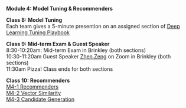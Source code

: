 **Module 4: Model Tuning & Recommenders**  

**Class 8: Model Tuning**  
Each team gives a 5-minute presention on an assigned section of [Deep Learning Tuning Playbook](https://github.com/google-research/tuning_playbook)  

**Class 9: Mid-term Exam & Guest Speaker**  
8:30-10:20am: Mid-term Exam in Brinkley (both sections)  
10:30-11:20am Guest Speaker [Zhen Zeng](https://www.linkedin.com/in/zhenzengzz/) on Zoom in Brinkley (both sections)  
11:30am Pizza!
Class ends for both sections  

**Class 10: Recommenders**  
[M4-1 Recommenders](https://www.dropbox.com/scl/fi/a49gmyg76j4tzsqlyljq8/M4-1-recommenders.pptx?rlkey=xsxk1jao1cooqo3al3lkydbef&dl=0)  
[M4-2 Vector Similarity](https://www.dropbox.com/scl/fi/ey8ld5oa9y71ge05ut9tq/M4-2-vector-similarity.pptx?rlkey=kh01oofgmqtbssbd34gt797tu&dl=0)  
[M4-3 Candidate Generation](https://www.dropbox.com/scl/fi/p6ud2kwdeecujzm8tg9t2/M4-3-candidate-generation.pptx?rlkey=6bx5ujtkyl82geraa3yd3n0ur&dl=0)  
